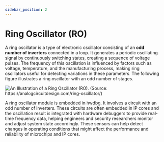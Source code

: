 ```yaml
---
sidebar_position: 2
---
```


# Ring Oscillator (RO)

A ring oscillator is a type of electronic oscillator consisting of an **odd number of inverters** connected in a loop. It generates a periodic oscillating signal by continuously switching states, creating a sequence of voltage pulses. The frequency of this oscillation is influenced by factors such as voltage, temperature, and the manufacturing process, making ring oscillators useful for detecting variations in these parameters. The following figure illustrates a ring oscillator with an odd number of stages.

![An Illustration of a Ring Oscillator (RO). (Source: https://analogcircuitdesign.com/ring-oscillator/)](/img/figures/ring-oscillator.png)

A ring oscillator module is embedded in hwdbg. It 
 involves a circuit with an odd number of inverters. These circuits are often embedded in IP cores and the oscillation result is integrated with hardware debuggers to provide real-time frequency data, helping engineers and security researchers monitor and adjust system state accordingly. These sensors can help detect changes in operating conditions that might affect the performance and reliability of microchips and IP cores.
